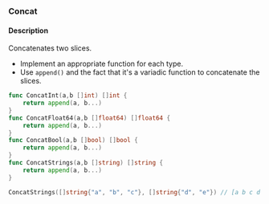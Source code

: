 ### Concat

#### Description

Concatenates two slices.

- Implement an appropriate function for each type.
- Use `append()` and the fact that it's a variadic function to concatenate the slices.

```go
func ConcatInt(a,b []int) []int {
	return append(a, b...)
}
func ConcatFloat64(a,b []float64) []float64 {
	return append(a, b...)
}
func ConcatBool(a,b []bool) []bool {
	return append(a, b...)
}
func ConcatStrings(a,b []string) []string {
	return append(a, b...)
}
```

```go
ConcatStrings([]string{"a", "b", "c"}, []string{"d", "e"}) // [a b c d e]
```
